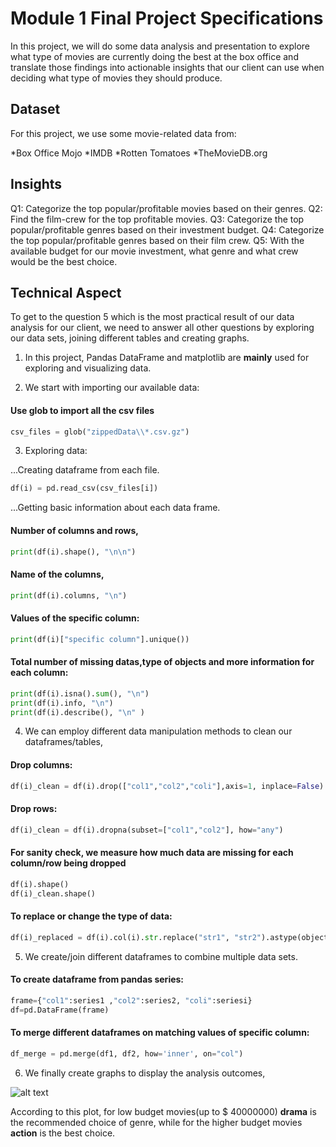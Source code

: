# Module 1 Final Project Specifications

In this project, we will do some data analysis and presentation to explore what type of movies are currently doing the best at the box office and translate those findings into actionable insights that our client can use when deciding what type of movies they should produce.


## Dataset

For this project, we use some movie-related data from:

*Box Office Mojo
*IMDB
*Rotten Tomatoes
*TheMovieDB.org


## Insights

Q1: Categorize the top popular/profitable movies based on their genres.
Q2: Find the film-crew for the top profitable movies.
Q3: Categorize the top popular/profitable genres based on their investment budget.
Q4: Categorize the top popular/profitable genres based on their film crew.
Q5: With the available budget for our movie investment, what genre and what crew would be the best choice.


## Technical Aspect

To get to the question 5 which is the most practical result of our data analysis for our client, we need to answer all other questions by exploring our data sets, joining different tables and creating graphs.

1. In this project, Pandas DataFrame and matplotlib are **mainly** used for exploring and visualizing data.

2. We start with importing our available data:

#### Use glob to import all the csv files
```python
csv_files = glob("zippedData\\*.csv.gz")
```

3. Exploring data:

...Creating dataframe from each file.

```python
df(i) = pd.read_csv(csv_files[i])
```
...Getting basic information about each data frame.

#### Number of columns and rows,
```python
print(df(i).shape(), "\n\n")
```

#### Name of the columns,
```python
print(df(i).columns, "\n")
```

#### Values of the specific column:
```python
print(df(i)["specific column"].unique())
```

#### Total number of missing datas,type of objects and more information for each column:
```python
print(df(i).isna().sum(), "\n")
print(df(i).info, "\n")
print(df(i).describe(), "\n" )
```

4. We can employ different data manipulation methods to clean our dataframes/tables,

#### Drop columns:
```python
df(i)_clean = df(i).drop(["col1","col2","coli"],axis=1, inplace=False)
```

#### Drop rows:
```python
df(i)_clean = df(i).dropna(subset=["col1","col2"], how="any")
```

#### For sanity check, we measure how much data are missing for each column/row being dropped
```python
df(i).shape()
df(i)_clean.shape()
```

#### To replace or change the type of data:
```python
df(i)_replaced = df(i).col(i).str.replace("str1", "str2").astype(objecttype)
```

5. We create/join different dataframes to combine multiple data sets.

#### To create dataframe from pandas series:
```python
frame={"col1":series1 ,"col2":series2, "coli":seriesi}
df=pd.DataFrame(frame)
```
#### To merge different dataframes on matching values of specific column:
```python
df_merge = pd.merge(df1, df2, how='inner', on="col")
```

6. We finally create graphs to display the analysis outcomes,

![alt text](http://localhost:8888/view/Flatiron/finalprep/dsc-mod-1-project-v2-1-online-ds-ft-120919/graphs/image.png "scatter graph")


According to this plot, for low budget movies(up to $ 40000000) **drama** is the recommended choice of genre, while for the higher budget movies **action** is the best choice.

